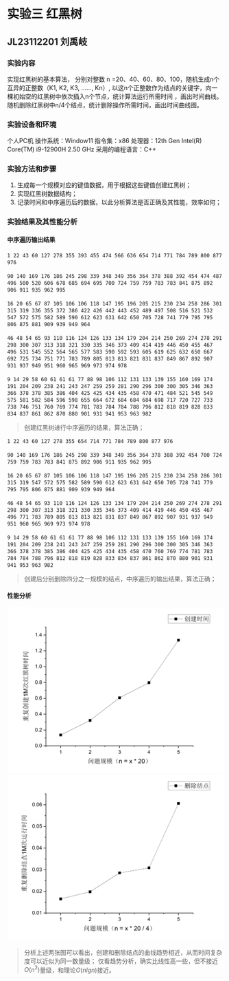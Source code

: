 # 实验三 红黑树
## JL23112201 刘禹岐
### 实验内容
实现红黑树的基本算法， 分别对整数 n =20、40、60、80、100，随机生成n个互异的正整数（K1, K2, K3, ……, Kn）, 以这n个正整数作为结点的关键字，向一棵初始空的红黑树中依次插入n个节点，统计算法运行所需时间 ，画出时间曲线。
随机删除红黑树中n/4个结点，统计删除操作所需时间，画出时间曲线图。

### 实验设备和环境
个人PC机
操作系统：Window11
指令集：x86
处理器：12th Gen Intel(R) Core(TM) i9-12900H   2.50 GHz
采用的编程语言：C++

### 实验方法和步骤
1. 生成每一个规模对应的键值数据，用于根据这些键值创建红黑树；
2. 实现红黑树数据结构；
3. 记录时间和中序遍历后的数据，以此分析算法是否正确及其性能，效率如何；
   
### 实验结果及其性能分析
#### 中序遍历输出结果
```
1 22 43 60 127 278 355 393 455 474 566 636 654 714 771 784 789 800 877 976 

90 140 169 176 186 245 298 339 348 349 356 364 378 388 392 454 474 487 496 500 520 606 678 685 694 695 700 724 759 759 783 783 841 875 892 906 911 935 962 995 

16 20 65 67 87 105 106 106 118 147 195 196 205 215 230 234 258 286 301 315 319 336 355 372 386 422 426 442 443 452 489 497 508 516 521 532 547 572 575 582 589 590 612 623 631 642 650 705 728 741 779 795 795 806 875 881 909 939 949 964 

46 48 54 65 93 110 116 124 126 133 134 179 204 214 250 269 274 278 291 298 300 307 313 318 321 330 335 346 373 409 414 419 446 450 455 467 496 531 545 552 564 565 577 583 590 592 593 605 619 625 632 650 667 692 725 734 751 771 783 789 805 813 813 821 831 837 849 867 892 907 931 937 949 951 960 965 969 973 974 978 

9 14 29 58 60 61 61 61 77 88 98 106 112 131 133 139 155 160 169 174 191 204 209 238 241 243 247 259 259 281 290 296 300 300 305 346 363 366 378 378 385 386 404 425 425 434 435 458 470 471 484 521 545 549 575 581 582 584 596 598 655 664 672 684 684 684 698 717 720 727 733 738 746 751 760 769 774 781 783 784 784 788 796 812 818 819 828 833 834 837 861 862 870 880 901 931 941 953 963 982 
```
>创建红黑树进行中序遍历的结果，算法正确；

```
1 22 43 60 127 278 355 654 714 771 784 789 800 877 976 

90 140 169 176 186 245 298 339 348 349 356 364 378 388 392 454 700 724 759 759 783 783 841 875 892 906 911 935 962 995 

16 20 65 67 87 105 106 106 118 147 195 196 205 215 230 234 258 286 301 315 319 547 572 575 582 589 590 612 623 631 642 650 705 728 741 779 795 795 806 875 881 909 939 949 964 

46 48 54 65 93 110 116 124 126 133 134 179 204 214 250 269 274 278 291 298 300 307 313 318 321 330 335 346 373 409 414 419 446 450 455 467 496 771 783 789 805 813 813 821 831 837 849 867 892 907 931 937 949 951 960 965 969 973 974 978 

9 14 29 58 60 61 61 61 77 88 98 106 112 131 133 139 155 160 169 174 191 204 209 238 241 243 247 259 259 281 290 296 300 300 305 346 363 366 378 378 385 386 404 425 425 434 435 458 470 760 769 774 781 783 784 784 788 796 812 818 819 828 833 834 837 861 862 870 880 901 931 941 953 963 982 
```
>创建后分别删除四分之一规模的结点，中序遍历的输出结果，算法正确；

#### 性能分析
![](images/2024-01-03-16-10-04.png)
![](images/2024-01-03-16-44-08.png)
>分析上述两张图可以看出，创建和删除结点的曲线趋势相近，从而时间复杂度可以近似为同一数量级；
仅看趋势分析，确实比线性高一些，但不接近$O(n^2)$量级，和理论$O(nlgn)$接近。